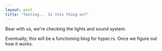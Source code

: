 ```yaml
---
layout: post
title: "Testing... Is this thing on?"
---
```


Bear with us, we're checking the lights and sound system.

Eventually, this will be a functioning blog for hyper.rs. Once we figure out how it works.
